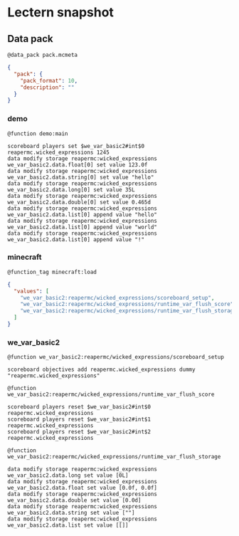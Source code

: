 # Lectern snapshot

## Data pack

`@data_pack pack.mcmeta`

```json
{
  "pack": {
    "pack_format": 10,
    "description": ""
  }
}
```

### demo

`@function demo:main`

```mcfunction
scoreboard players set $we_var_basic2#int$0 reapermc.wicked_expressions 1245
data modify storage reapermc:wicked_expressions we_var_basic2.data.float[0] set value 123.0f
data modify storage reapermc:wicked_expressions we_var_basic2.data.string[0] set value "hello"
data modify storage reapermc:wicked_expressions we_var_basic2.data.long[0] set value 35L
data modify storage reapermc:wicked_expressions we_var_basic2.data.double[0] set value 0.465d
data modify storage reapermc:wicked_expressions we_var_basic2.data.list[0] append value "hello"
data modify storage reapermc:wicked_expressions we_var_basic2.data.list[0] append value "world"
data modify storage reapermc:wicked_expressions we_var_basic2.data.list[0] append value "!"
```

### minecraft

`@function_tag minecraft:load`

```json
{
  "values": [
    "we_var_basic2:reapermc/wicked_expressions/scoreboard_setup",
    "we_var_basic2:reapermc/wicked_expressions/runtime_var_flush_score",
    "we_var_basic2:reapermc/wicked_expressions/runtime_var_flush_storage"
  ]
}
```

### we_var_basic2

`@function we_var_basic2:reapermc/wicked_expressions/scoreboard_setup`

```mcfunction
scoreboard objectives add reapermc.wicked_expressions dummy "reapermc.wicked_expressions"
```

`@function we_var_basic2:reapermc/wicked_expressions/runtime_var_flush_score`

```mcfunction
scoreboard players reset $we_var_basic2#int$0 reapermc.wicked_expressions
scoreboard players reset $we_var_basic2#int$1 reapermc.wicked_expressions
scoreboard players reset $we_var_basic2#int$2 reapermc.wicked_expressions
```

`@function we_var_basic2:reapermc/wicked_expressions/runtime_var_flush_storage`

```mcfunction
data modify storage reapermc:wicked_expressions we_var_basic2.data.long set value [0L]
data modify storage reapermc:wicked_expressions we_var_basic2.data.float set value [0.0f, 0.0f]
data modify storage reapermc:wicked_expressions we_var_basic2.data.double set value [0.0d]
data modify storage reapermc:wicked_expressions we_var_basic2.data.string set value [""]
data modify storage reapermc:wicked_expressions we_var_basic2.data.list set value [[]]
```
